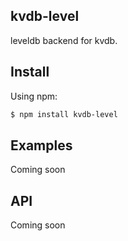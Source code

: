 ## kvdb-level
leveldb backend for kvdb.

## Install
Using npm:
```sh
$ npm install kvdb-level
```

## Examples
Coming soon

## API
Coming soon

